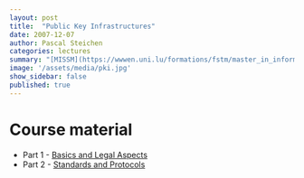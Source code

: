 ```yaml
---
layout: post
title:  "Public Key Infrastructures"
date: 2007-12-07
author: Pascal Steichen
categories: lectures
summary: "[MISSM](https://wwwen.uni.lu/formations/fstm/master_in_information_system_security_management) 2007-2008 @ [University of Luxembourg](http://uni.lu/)"
image: '/assets/media/pki.jpg'
show_sidebar: false
published: true
---
```


# Course material

- Part 1 - [Basics and Legal Aspects](/assets/media/mssi_pki-legal_2017.pdf)
- Part 2 - [Standards and Protocols](/assets/media/mssi_pki-protocols_2017.pdf)

